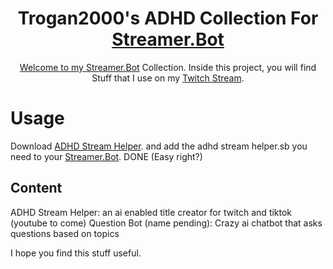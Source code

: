 <h1 align="center">Trogan2000's
ADHD Collection For </a> <a href="https://streamer.bot/"> Streamer.Bot</h1>
<p align="center">
    Welcome to my <a href="https://streamer.bot/">Streamer.Bot</a> Collection. Inside this project, you will find Stuff that I use on my <a href="https://twitch.tv/trogan2000">Twitch Stream</a>.
</p>

# Usage
Download <a href="https://github.com/Trogan2000/Stream-Helper/tree/ADHD-Stream-Helper">ADHD Stream Helper</a>. and add the adhd stream helper.sb you need to your <a href="https://streamer.bot/">Streamer.Bot</a>. DONE (Easy right?)

## Content
ADHD Stream Helper: an ai enabled title creator for twitch and tiktok  (youtube to come)
Question Bot (name pending): Crazy ai chatbot that asks questions based on topics

I hope you find this stuff useful.
